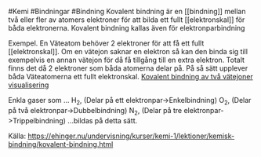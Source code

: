 #Kemi #Bindningar #Bindning
Kovalent bindning är en [[bindning]] mellan två eller fler av atomers elektroner för att bilda ett fullt [[elektronskal]] för båda elektronerna.
Kovalent bindning kallas även för elektronparbindning

Exempel. En Väteatom behöver 2 elektroner för att få ett fullt [[elektronskal]]. Om en vätejon saknar en elektron så kan den binda sig till exempelvis en annan vätejon för  då få tillgång till en extra elektron. Totalt finns det då 2 elektroner som båda atomerna delar på. På så sätt upplever båda Väteatomerna ett fullt elektronskal.
[Kovalent bindning av två vätejoner visualisering](https://ehinger.nu/undervisning/images/stories/kemi-1/kemisk-bindning/H-H-H2.png)


Enkla gaser som ...
H<sub>2</sub>, (Delar på ett elektronpar->Enkelbindning)
O<sub>2</sub>, (Delar på två elektronpar->Dubbelbindning)
N<sub>2</sub>, (Delar på tre elektronpar->Trippelbindning)
...bildas på detta sätt.

Källa: https://ehinger.nu/undervisning/kurser/kemi-1/lektioner/kemisk-bindning/kovalent-bindning.html

